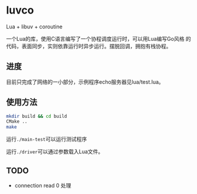 # luvco

Lua + libuv + coroutine

一个Lua的库，使用C语言编写了一个协程调度运行时，可以用Lua编写Go风格
的代码，表面同步，实则依靠运行时异步运行。摆脱回调，拥抱有栈协程。

## 进度

目前只完成了网络的一小部分，示例程序echo服务器见lua/test.lua。

## 使用方法

```bash
mkdir build && cd build
CMake ..
make
```
运行`./main-test`可以运行测试程序

运行`./driver`可以通过参数载入Lua文件。

## TODO

* connection read 0 处理
